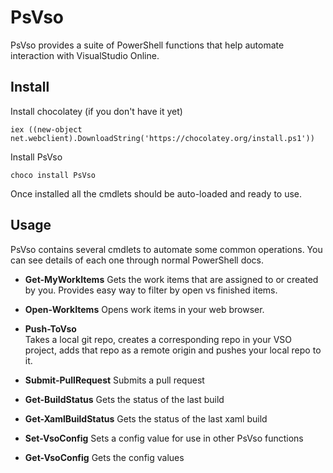PsVso
=======
PsVso provides a suite of PowerShell functions that help automate interaction with VisualStudio Online.

Install
----

Install chocolatey (if you don't have it yet)

```
iex ((new-object net.webclient).DownloadString('https://chocolatey.org/install.ps1'))
```

Install PsVso
```
choco install PsVso
```

Once installed all the cmdlets should be auto-loaded and ready to use.

Usage
-----

PsVso contains several cmdlets to automate some common operations. You can see details of each one through normal PowerShell docs. 


- **Get-MyWorkItems** 
      Gets the work items that are assigned to or created by you. Provides easy way to filter by open vs finished items.
      
- **Open-WorkItems**
      Opens work items in your web browser.
      
- **Push-ToVso**      
      Takes a local git repo, creates a corresponding repo in your VSO project, adds that repo as a remote origin and pushes your local repo to it.

- **Submit-PullRequest**
      Submits a pull request

- **Get-BuildStatus**
    Gets the status of the last build

- **Get-XamlBuildStatus**
    Gets the status of the last xaml build

- **Set-VsoConfig**
    Sets a config value for use in other PsVso functions

- **Get-VsoConfig**
    Gets the config values
